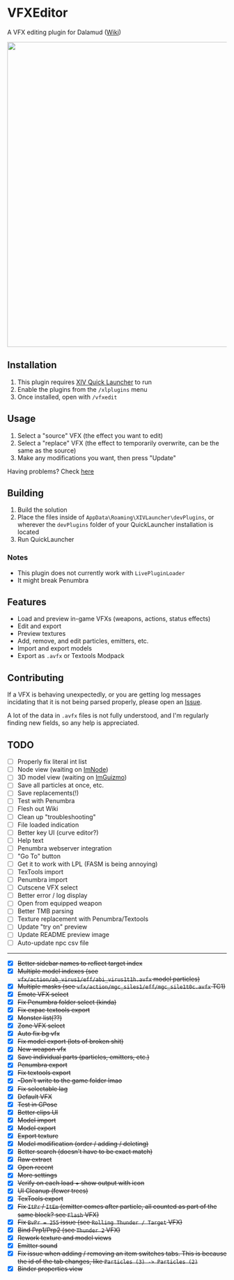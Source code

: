 # VFXEditor
A VFX editing plugin for Dalamud  ([Wiki](https://github.com/0ceal0t/Dalamud-VFXEditor/wiki))

<img align="center" src="docs/preview.png" width="700px">

## Installation
1. This plugin requires [XIV Quick Launcher](https://github.com/goatcorp/FFXIVQuickLauncher) to run
2. Enable the plugins from the `/xlplugins` menu
3. Once installed, open with `/vfxedit`

## Usage
1. Select a "source" VFX (the effect you want to edit)
2. Select a "replace" VFX (the effect to temporarily overwrite, can be the same as the source)
3. Make any modifications you want, then press "Update"

Having problems? Check [here](https://github.com/0ceal0t/Dalamud-VFXEditor/wiki/Troubleshooting)

## Building
1. Build the solution
2. Place the files inside of `AppData\Roaming\XIVLauncher\devPlugins`, or wherever the `devPlugins` folder of your QuickLauncher installation is located
3. Run QuickLauncher

### Notes
* This plugin does not currently work with `LivePluginLoader`
* It might break Penumbra

## Features
* Load and preview in-game VFXs (weapons, actions, status effects)
* Edit and export
* Preview textures
* Add, remove, and edit particles, emitters, etc.
* Import and export models
* Export as `.avfx` or Textools Modpack

## Contributing
If a VFX is behaving unexpectedly, or you are getting log messages incidating that it is not being parsed properly, please open an [Issue](https://github.com/0ceal0t/Dalamud-VFXEditor/issues).

A lot of the data in `.avfx` files is not fully understood, and I'm regularly finding new fields, so any help is appreciated.

## TODO
- [ ] Properly fix literal int list
- [ ] Node view (waiting on [ImNode](https://github.com/mellinoe/ImGui.NET/pull/218))
- [ ] 3D model view (waiting on [ImGuizmo](https://github.com/mellinoe/ImGui.NET/pull/218))
- [ ] Save all particles at once, etc.
- [ ] Save replacements(!)
- [ ] Test with Penumbra
- [ ] Flesh out Wiki
- [ ] Clean up "troubleshooting"
- [ ] File loaded indication
- [ ] Better key UI (curve editor?)
- [ ] Help text
- [ ] Penumbra webserver integration
- [ ] "Go To" button
- [ ] Get it to work with LPL (FASM is being annoying)
- [ ] TexTools import
- [ ] Penumbra import
- [ ] Cutscene VFX select
- [ ] Better error / log display
- [ ] Open from equipped weapon
- [ ] Better TMB parsing
- [ ] Texture replacement with Penumbra/Textools
- [ ] Update "try on" preview
- [ ] Update README preview image
- [ ] Auto-update npc csv file

---
- [x] ~~Better sidebar names to reflect target index~~
- [x] ~~Multiple model indexes (see `vfx/action/ab_virus1/eff/abi_virus1t1h.avfx` model particles)~~
- [x] ~~Multiple masks (see `vfx/action/mgc_siles1/eff/mgc_sile1t0c.avfx` TC1)~~
- [x] ~~Emote VFX select~~
- [x] ~~Fix Penumbra folder select (kinda)~~
- [x] ~~Fix expac textools export~~
- [x] ~~Monster list(??)~~
- [x] ~~Zone VFX select~~
- [x] ~~Auto fix bg vfx~~
- [x] ~~Fix model export (lots of broken shit)~~
- [x] ~~New weapon vfx~~
- [x] ~~Save individual parts (particles, emitters, etc.)~~
- [x] ~~Penumbra export~~
- [x] ~~Fix textools export~~
- [x] ~~-Don't write to the game folder lmao~~
- [x] ~~Fix selectable lag~~
- [x] ~~Default VFX~~
- [x] ~~Test in GPose~~
- [x] ~~Better clips UI~~
- [x] ~~Model import~~
- [x] ~~Model export~~
- [x] ~~Export texture~~
- [x] ~~Model modification (order / adding / deleting)~~
- [x] ~~Better search (doesn't have to be exact match)~~
- [x] ~~Raw extract~~
- [x] ~~Open recent~~
- [x] ~~More settings~~
- [x] ~~Verify on each load + show output with icon~~
- [x] ~~UI Cleanup (fewer trees)~~
- [x] ~~TexTools export~~
- [x] ~~Fix `ItPr` / `ItEm` (emitter comes after particle, all counted as part of the same block? see `Flash` VFX)~~
- [x] ~~Fix `BvPr = 255` issue (see `Rolling Thunder / Target` VFX)~~
- [x] ~~Bind Prp1/Prp2 (see `Thunder 2` VFX)~~
- [x] ~~Rework texture and model views~~
- [x] ~~Emitter sound~~
- [x] ~~Fix issue when adding / removing an item switches tabs. This is because the id of the tab changes, like `Particles (3) -> Particles (2)`~~
- [x] ~~Binder properties view~~